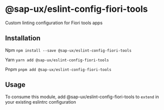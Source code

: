 # @sap-ux/eslint-config-fiori-tools

Custom linting configuration for Fiori tools apps

## Installation

Npm
`npm install --save @sap-ux/eslint-config-fiori-tools`

Yarn
`yarn add @sap-ux/eslint-config-fiori-tools`

Pnpm
`pnpm add @sap-ux/eslint-config-fiori-tools`

## Usage

To consume this module, add @sap-ux/eslint-config-fiori-tools to `extend` in your existing eslintrc configuration